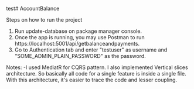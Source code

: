 test# AccountBalance

Steps on how to run the project
1. Run update-database on package manager console.
2. Once the app is running, you may use Postman to run https://localhost:5001/api/getbalanceandpayments. 
3. Go to Authentication tab and enter "testuser" as username and "SOME_ADMIN_PLAIN_PASSWORD" as the password.

Notes:
-I used MediatR for CQRS pattern. I also implemented Vertical slices architecture. So basically all code for a single feature is inside a single file. With this architecture, it's easier to trace the code and lesser coupling.
